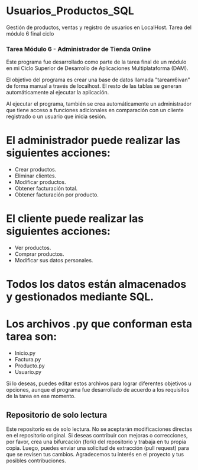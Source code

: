 # Usuarios_Productos_SQL
Gestión de productos, ventas y registro de usuarios en LocalHost. Tarea del módulo 6 final ciclo

### Tarea Módulo 6 - Administrador de Tienda Online

Este programa fue desarrollado como parte de la tarea final de un módulo en mi Ciclo Superior de Desarrollo de Aplicaciones Multiplataforma (DAM).

El objetivo del programa es crear una base de datos llamada "taream6ivan" de forma manual a través de localhost. El resto de las tablas se generan automáticamente al ejecutar la aplicación.

Al ejecutar el programa, también se crea automáticamente un administrador que tiene acceso a funciones adicionales en comparación con un cliente registrado o un usuario que inicia sesión.

# El administrador puede realizar las siguientes acciones:

- Crear productos.
- Eliminar clientes.
- Modificar productos.
- Obtener facturación total.
- Obtener facturación por producto.

# El cliente puede realizar las siguientes acciones:

- Ver productos.
- Comprar productos.
- Modificar sus datos personales.

# Todos los datos están almacenados y gestionados mediante SQL.

# Los archivos .py que conforman esta tarea son:

- Inicio.py
- Factura.py
- Producto.py
- Usuario.py

Si lo deseas, puedes editar estos archivos para lograr diferentes objetivos u opciones, aunque el programa fue desarrollado de acuerdo a los requisitos de la tarea en ese momento.

## Repositorio de solo lectura

Este repositorio es de solo lectura. No se aceptarán modificaciones directas en el repositorio original. Si deseas contribuir con mejoras o correcciones, por favor, crea una bifurcación (fork) del repositorio y trabaja en tu propia copia. Luego, puedes enviar una solicitud de extracción (pull request) para que se revisen tus cambios. Agradecemos tu interés en el proyecto y tus posibles contribuciones.

